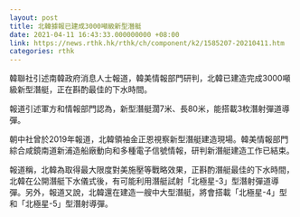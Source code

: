 ```yaml
---
layout: post
title: 北韓據報已建成3000噸級新型潛艇
date: 2021-04-11 16:43:33.000000000 +08:00
link: https://news.rthk.hk/rthk/ch/component/k2/1585207-20210411.htm
categories: rthk
---
```


韓聯社引述南韓政府消息人士報道，韓美情報部門研判，北韓已建造完成3000噸級新型潛艇，正在斟酌最佳的下水時間。

報道引述軍方和情報部門認為，新型潛艇濶7米、長80米，能搭載3枚潛射彈道導彈。

朝中社曾於2019年報道，北韓領袖金正恩視察新型潛艇建造現場。韓美情報部門綜合咸鏡南道新浦造船廠動向和多種電子信號情報，研判新潛艇建造工作已結束。

報道稱，北韓為取得最大限度對美施壓等戰略效果，正斟酌潛艇最佳的下水時間，北韓在公開潛艇下水儀式後，有可能利用潛艇試射「北極星-3」型潛射彈道導彈。另外，報道又說，北韓還在建造一艘中大型潛艇，將會搭載「北極星-4」型和「北極星-5」型潛射導彈。
